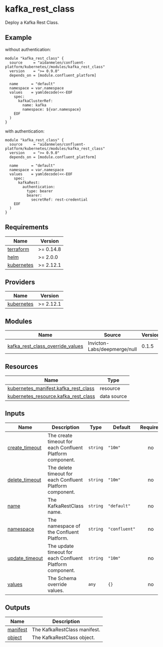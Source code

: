 # kafka_rest_class

Deploy a Kafka Rest Class.

## Example

without authentication:

```hcl
module "kafka_rest_class" {
  source     = "aidanmelen/confluent-platform/kubernetes//modules/kafka_rest_class"
  version    = ">= 0.9.0"
  depends_on = [module.confluent_platform]

  name      = "default"
  namespace = var.namespace
  values    = yamldecode(<<-EOF
    spec:
      kafkaClusterRef:
        name: kafka
        namespace: ${var.namespace}
    EOF
  )
}
```

with authentication:

```hcl
module "kafka_rest_class" {
  source     = "aidanmelen/confluent-platform/kubernetes//modules/kafka_rest_class"
  version    = ">= 0.9.0"
  depends_on = [module.confluent_platform]

  name      = "default"
  namespace = var.namespace
  values    = yamldecode(<<-EOF
    spec:
      kafkaRest:
        authentication:
          type: bearer
          bearer:
            secretRef: rest-credential
    EOF
  )
}
```

<!-- BEGINNING OF PRE-COMMIT-TERRAFORM DOCS HOOK -->
## Requirements

| Name | Version |
|------|---------|
| <a name="requirement_terraform"></a> [terraform](#requirement\_terraform) | >= 0.14.8 |
| <a name="requirement_helm"></a> [helm](#requirement\_helm) | >= 2.0.0 |
| <a name="requirement_kubernetes"></a> [kubernetes](#requirement\_kubernetes) | >= 2.12.1 |

## Providers

| Name | Version |
|------|---------|
| <a name="provider_kubernetes"></a> [kubernetes](#provider\_kubernetes) | >= 2.12.1 |

## Modules

| Name | Source | Version |
|------|--------|---------|
| <a name="module_kafka_rest_class_override_values"></a> [kafka\_rest\_class\_override\_values](#module\_kafka\_rest\_class\_override\_values) | Invicton-Labs/deepmerge/null | 0.1.5 |

## Resources

| Name | Type |
|------|------|
| [kubernetes_manifest.kafka_rest_class](https://registry.terraform.io/providers/hashicorp/kubernetes/latest/docs/resources/manifest) | resource |
| [kubernetes_resource.kafka_rest_class](https://registry.terraform.io/providers/hashicorp/kubernetes/latest/docs/data-sources/resource) | data source |

## Inputs

| Name | Description | Type | Default | Required |
|------|-------------|------|---------|:--------:|
| <a name="input_create_timeout"></a> [create\_timeout](#input\_create\_timeout) | The create timeout for each Confluent Platform component. | `string` | `"10m"` | no |
| <a name="input_delete_timeout"></a> [delete\_timeout](#input\_delete\_timeout) | The delete timeout for each Confluent Platform component. | `string` | `"10m"` | no |
| <a name="input_name"></a> [name](#input\_name) | The KafkaRestClass name. | `string` | `"default"` | no |
| <a name="input_namespace"></a> [namespace](#input\_namespace) | The namespace of the Confluent Platform. | `string` | `"confluent"` | no |
| <a name="input_update_timeout"></a> [update\_timeout](#input\_update\_timeout) | The update timeout for each Confluent Platform component. | `string` | `"10m"` | no |
| <a name="input_values"></a> [values](#input\_values) | The Schema override values. | `any` | `{}` | no |

## Outputs

| Name | Description |
|------|-------------|
| <a name="output_manifest"></a> [manifest](#output\_manifest) | The KafkaRestClass manifest. |
| <a name="output_object"></a> [object](#output\_object) | The KafkaRestClass object. |
<!-- END OF PRE-COMMIT-TERRAFORM DOCS HOOK -->
